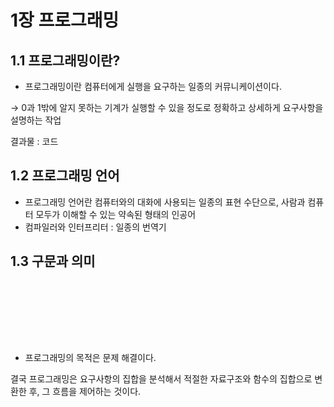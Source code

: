# 1장 프로그래밍

## 1.1 프로그래밍이란?

- 프로그래밍이란 컴퓨터에게 실행을 요구하는 일종의 커뮤니케이션이다.

→ 0과 1밖에 알지 못하는 기계가 실행할 수 있을 정도로 정확하고 상세하게 요구사항을 설명하는 작업

결과물 : 코드

## 1.2 프로그래밍 언어

- 프로그래밍 언어란 컴퓨터와의 대화에 사용되는 일종의 표현 수단으로, 사람과 컴퓨터 모두가 이해할 수 있는 약속된 형태의 인공어
- 컴파일러와 인터프리터 : 일종의 번역기

## 1.3 구문과 의미

```jsx

```

```jsx

```

```jsx

```

```css

```

```css

```

```css

```

```jsx

```

```jsx

```

- 프로그래밍의 목적은 문제 해결이다.

결국 프로그래밍은 요구사항의 집합을 분석해서 적절한 자료구조와 함수의 집합으로 변환한 후, 그 흐름을 제어하는 것이다.

